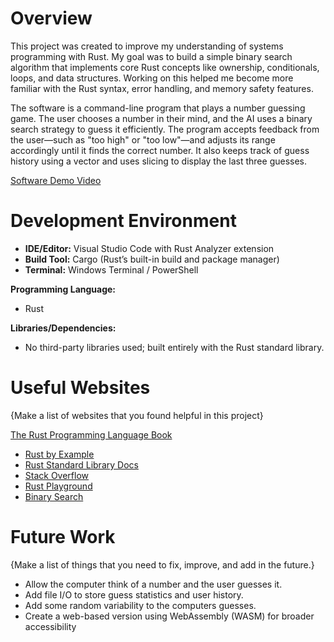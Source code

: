 # Overview

This project was created to improve my understanding of systems programming with Rust. My goal was to build a simple binary search algorithm that implements core Rust concepts like ownership, conditionals, loops, and data structures. Working on this helped me become more familiar with the Rust syntax, error handling, and memory safety features.

The software is a command-line program that plays a number guessing game. The user chooses a number in their mind, and the AI uses a binary search strategy to guess it efficiently. The program accepts feedback from the user—such as "too high" or "too low"—and adjusts its range accordingly until it finds the correct number. It also keeps track of guess history using a vector and uses slicing to display the last three guesses.


[Software Demo Video](https://youtu.be/jRcXGMJnGpI)

# Development Environment

- **IDE/Editor:** Visual Studio Code with Rust Analyzer extension
- **Build Tool:** Cargo (Rust’s built-in build and package manager)
- **Terminal:** Windows Terminal / PowerShell

**Programming Language:**
- Rust

**Libraries/Dependencies:**
- No third-party libraries used; built entirely with the Rust standard library.

# Useful Websites

{Make a list of websites that you found helpful in this project}

 [The Rust Programming Language Book](https://doc.rust-lang.org/book/)
- [Rust by Example](https://doc.rust-lang.org/rust-by-example/)
- [Rust Standard Library Docs](https://doc.rust-lang.org/std/)
- [Stack Overflow](https://stackoverflow.com/)
- [Rust Playground](https://play.rust-lang.org/)
- [Binary Search](https://www.geeksforgeeks.org/dsa/binary-search/)

# Future Work

{Make a list of things that you need to fix, improve, and add in the future.}

- Allow the computer think of a number and the user guesses it.
- Add file I/O to store guess statistics and user history.
- Add some random variability to the computers guesses.
- Create a web-based version using WebAssembly (WASM) for broader accessibility
